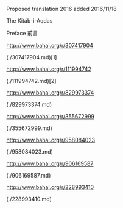 Proposed translation 2016 added 2016/11/18

The Kitáb-i-Aqdas

Preface 前言

http://www.bahai.org/r/307417904

(./307417904.md)[1]

http://www.bahai.org/r/111994742

(./111994742.md)[2]

http://www.bahai.org/r/829973374

(./829973374.md)

http://www.bahai.org/r/355672999

(./355672999.md)

http://www.bahai.org/r/958084023

(./958084023.md)

http://www.bahai.org/r/906169587

(./906169587.md)

http://www.bahai.org/r/228993410

(./228993410.md)

